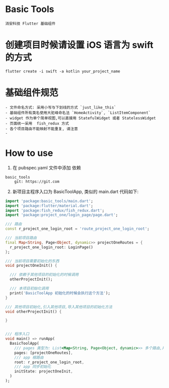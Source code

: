 # Basic Tools
    
    消安科技 Flutter 基础组件

# 创建项目时候请设置 iOS 语言为 swift 的方式
    
    flutter create -i swift -a kotlin your_project_name

# 基础组件规范
    
    - 文件命名方式: 采用小写与下划线的方式 `just_like_this`
    - 基础组件所有类名使用大驼峰命名法 `HomeActivity`, `ListItemComponent`
    - widget 作为单个简单视图,可以直接用 StatefulWidget 或者 StatelessWidget
    - 页面统一采用  fish_redux 方式
    - 各个项目路由不能映射不能重复, 请注意
    - 

# How to use

1. 在 pubspec.yaml 文件中添加 依赖
```shell
basic_tools
    git: https://git.com
```
        
2. 新项目主程序入口为 BasicToolApp, 类似的 main.dart 代码如下:
```dart
import 'package:basic_tools/main.dart';
import 'package:flutter/material.dart';
import 'package:fish_redux/fish_redux.dart';
import 'package:project_one/login_page/page.dart';

/// 路由
const r_project_one_login_root = 'route_project_one_login_root';

/// 当前项目路由
final Map<String, Page<Object, dynamic>> projectOneRoutes = {
  r_project_one_login_root: LoginPage()
};

/// 当前项目需要初始化的东西
void projectOneInit() {

  /// 依赖于其他项目的初始化的时候调用
  otherProjectInit();

  /// 本项目初始化调用
  print('BasicToolApp 初始化的时候会执行这个方法');
}

/// 其他项目初始化,引入其他项目,导入其他项目的初始化方法
void otherProjectInit() {

}


/// 程序入口
void main() => runApp(
  BasicToolApp(
    /// pages 类型为: List<Map<String, Page<Object, dynamic>>> 多个路由,用于集成其他项目时候路由调用
    pages: [projectOneRoutes],
    /// app 根路由
    root: r_project_one_login_root,
    /// app 同步初始化
    initState: projectOneInit,
  )
);

```